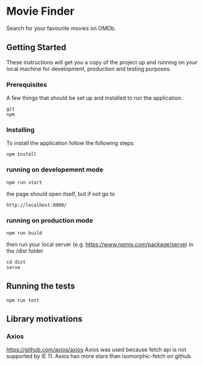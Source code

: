 # Movie Finder
Search for your favourite movies on OMDb.

## Getting Started

These instructions will get you a copy of the project up and running on your local machine for development, production and testing purposes.

### Prerequisites

A few things that should be set up and installed to run the application.

```
git
npm
```

### Installing

To install the application follow the following steps:

```
npm install
```

### running on developement mode

```
npm run start
```

the page should open itself, but if not go to

```
http://localhost:8000/
```

### running on production mode

```
npm run build
```

then run your local server (e.g. https://www.npmjs.com/package/serve) in the /dist folder

```
cd dist
serve
```

## Running the tests

```
npm run test
```

## Library motivations
### Axios
https://github.com/axios/axios
Axios was used because fetch api is not supported by IE 11. Axios has more stars than isomorphic-fetch on github.